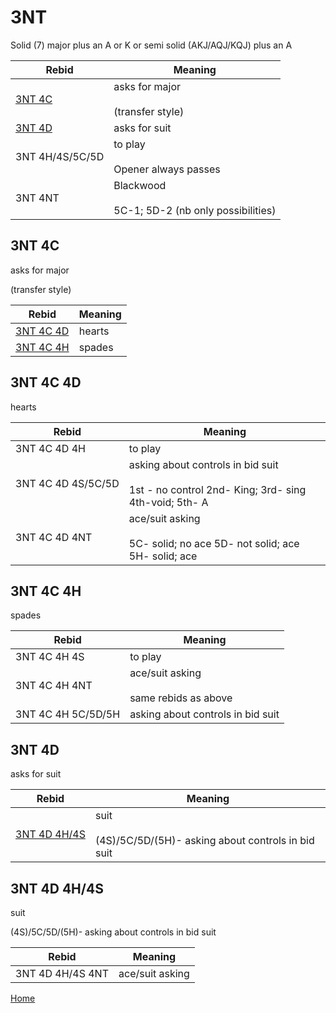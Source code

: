 # 3NT

Solid (7) major plus an A or K or semi solid (AKJ/AQJ/KQJ) plus an A

| Rebid | Meaning |
|---|---|
| [3NT&nbsp;4C](#3nt4c) | asks for major<br/><br/>(transfer style) |
| [3NT&nbsp;4D](#3nt4d) | asks for suit |
| 3NT&nbsp;4H/4S/5C/5D | to play<br/><br/>Opener always passes |
| 3NT&nbsp;4NT | Blackwood<br/><br/>5C-1; 5D-2 (nb only possibilities) |

## 3NT&nbsp;4C

asks for major

(transfer style)

| Rebid | Meaning |
|---|---|
| [3NT&nbsp;4C&nbsp;4D](#3nt4c4d) | hearts |
| [3NT&nbsp;4C&nbsp;4H](#3nt4c4h) | spades |

## 3NT&nbsp;4C&nbsp;4D

hearts

| Rebid | Meaning |
|---|---|
| 3NT&nbsp;4C&nbsp;4D&nbsp;4H | to play |
| 3NT&nbsp;4C&nbsp;4D&nbsp;4S/5C/5D | asking about controls in bid suit<br/><br/>1st - no control 2nd- King; 3rd- sing 4th-void; 5th- A |
| 3NT&nbsp;4C&nbsp;4D&nbsp;4NT | ace/suit asking<br/><br/>5C- solid; no ace 5D- not solid; ace 5H- solid; ace |

## 3NT&nbsp;4C&nbsp;4H

spades

| Rebid | Meaning |
|---|---|
| 3NT&nbsp;4C&nbsp;4H&nbsp;4S | to play |
| 3NT&nbsp;4C&nbsp;4H&nbsp;4NT | ace/suit asking<br/><br/>same rebids as above |
| 3NT&nbsp;4C&nbsp;4H&nbsp;5C/5D/5H | asking about controls in bid suit |

## 3NT&nbsp;4D

asks for suit

| Rebid | Meaning |
|---|---|
| [3NT&nbsp;4D&nbsp;4H/4S](#3nt4d4h4s) | suit<br/><br/>(4S)/5C/5D/(5H)- asking about controls in bid suit |

## 3NT&nbsp;4D&nbsp;4H/4S

suit

(4S)/5C/5D/(5H)- asking about controls in bid suit

| Rebid | Meaning |
|---|---|
| 3NT&nbsp;4D&nbsp;4H/4S&nbsp;4NT | ace/suit asking |

[Home](../index.md)
